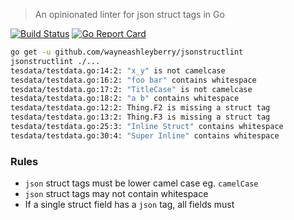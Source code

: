 > An opinionated linter for json struct tags in Go

[![Build Status](https://travis-ci.org/wayneashleyberry/jsonstructlint.svg?branch=master)](https://travis-ci.org/wayneashleyberry/jsonstructlint)
[![Go Report Card](https://goreportcard.com/badge/github.com/wayneashleyberry/jsonstructlint)](https://goreportcard.com/report/github.com/wayneashleyberry/jsonstructlint)

```sh
go get -u github.com/wayneashleyberry/jsonstructlint
jsonstructlint ./...
tesdata/testdata.go:14:2: "x_y" is not camelcase
tesdata/testdata.go:16:2: "foo bar" contains whitespace
tesdata/testdata.go:17:2: "TitleCase" is not camelcase
tesdata/testdata.go:18:2: "a b" contains whitespace
tesdata/testdata.go:12:2: Thing.F2 is missing a struct tag
tesdata/testdata.go:13:2: Thing.F3 is missing a struct tag
tesdata/testdata.go:25:3: "Inline Struct" contains whitespace
tesdata/testdata.go:30:4: "Super Inline" contains whitespace
```

### Rules

- `json` struct tags must be lower camel case eg. `camelCase`
- `json` struct tags may not contain whitespace
- If a single struct field has a `json` tag, all fields must
